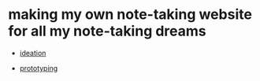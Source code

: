 # making my own note-taking website for all my note-taking dreams

- [ideation](https://trello.com/invite/b/QmVTyE2y/ATTI03884cb461f71ea6e0a564fa48629155CBFF67E4/cucumbers)

- [prototyping]()


